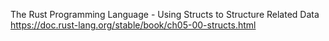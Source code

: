 The Rust Programming Language - Using Structs to Structure Related Data  
<https://doc.rust-lang.org/stable/book/ch05-00-structs.html>